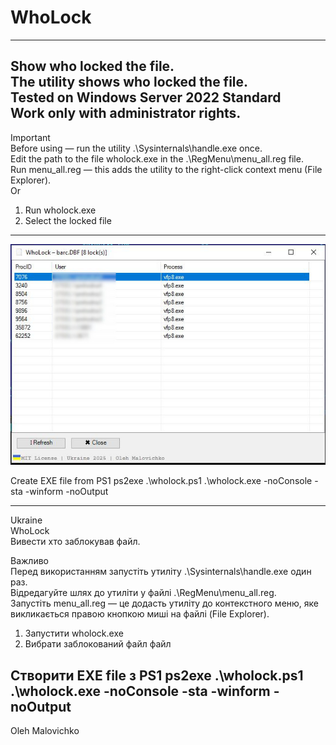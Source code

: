 # WhoLock
---
Show who locked the file.<br>
The utility shows who locked the file.<br>
Tested on Windows Server 2022 Standard<br>
Work only with administrator rights.<br>
---
Important<br>
Before using — run the utility .\Sysinternals\handle.exe once.<br>
Edit the path to the file wholock.exe in the .\RegMenu\menu_all.reg file.<br>
Run menu_all.reg — this adds the utility to the right-click context menu (File Explorer).<br>
Or<br>
1. Run wholock.exe  <br>
2. Select the locked file  <br>
---

![app image](Screenshots/wholock.jpg)
<br>

Create EXE file from PS1
ps2exe .\wholock.ps1 .\wholock.exe -noConsole -sta -winform -noOutput


------------------------------------------------------------------------------------

Ukraine<br>
WhoLock<br>
Вивести хто заблокував файл.<br>

Важливо<br>
Перед використанням запустіть утиліту .\Sysinternals\handle.exe один раз.<br>
Відредагуйте шлях до утиліти у файлі .\RegMenu\menu_all.reg.<br>
Запустіть menu_all.reg — це додасть утиліту до контекстного меню, яке викликається  правою кнопкою миші на файлі (File Explorer).<br>
1. Запустити wholock.exe<br>
2. Вибрати заблокований файл файл<br>

Створити EXE file з PS1
ps2exe .\wholock.ps1 .\wholock.exe -noConsole -sta -winform -noOutput
---
Oleh Malovichko
